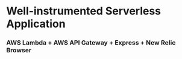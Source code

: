# Well-instrumented Serverless Application 
### AWS Lambda + AWS API Gateway + Express + New Relic Browser

